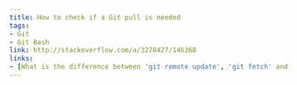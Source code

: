 ```yaml
---
title: How to check if a Git pull is needed
tags:
- Git
- Git Bash
link: http://stackoverflow.com/a/3278427/146360
links:
- [What is the difference between 'git remote update', 'git fetch' and 'git pull'?,http://stackoverflow.com/questions/17712468/what-is-the-difference-between-git-remote-update-git-fetch-and-git-pull]
---
```

